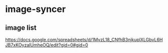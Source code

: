 # image-syncer

## image list
https://docs.google.com/spreadsheets/d/1MvzL18_CNfhB3njkuplXLGbvL6HJB7xKOyzalUmheOQ/edit?gid=0#gid=0
